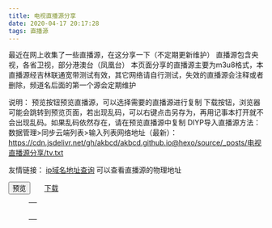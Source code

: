 ```yaml
---
title: 电视直播源分享
date: 2020-04-17 20:17:28
tags: 直播源
---
```

最近在网上收集了一些直播源，在这分享一下（不定期更新维护）
直播源包含央视，各省卫视，部分港澳台（凤凰台）
本页面分享的直播源主要为m3u8格式，本直播源经吉林联通宽带测试有效，其它网络请自行测试，失效的直播源会注释或者删除，频道名后面的第一个源会定期维护
<!--more-->
说明：
预览按钮预览直播源，可以选择需要的直播源进行复制
下载按钮，浏览器可能会跳转到预览页面，若出现乱码，可以右键点击另存为，再用记事本打开就不会出现乱码。如果乱码依然存在，请在预览直播源中复制
DIYP导入直播源方法：
数据管理>同步云端列表>输入列表网络地址（最新）：https://cdn.jsdelivr.net/gh/akbcd/akbcd.github.io@hexo/source/_posts/电视直播源分享/tv.txt

友情链接：
[ip域名地址查询](https://www.ip138.com/) 可以查看直播源的物理地址

<div>
<button onclick="show()">预览</button>&emsp;&emsp;<a href="tv.txt" target="_blank">下载</a>
<figure class="highlight plain" >
<table><tbody><tr>
<td class="code">
<pre id="show"></pre>
</td>
</tr></tbody></table>
</figure>
<script type="text/javascript">
//读取txt文件
function load(name) {    
    let xhr = new XMLHttpRequest(),        
    okStatus = document.location.protocol === "file:" ? 0 : 200;    
    xhr.open('GET', name, false);    
    xhr.overrideMimeType("text/html;charset=utf-8");//默认为utf-8    
    xhr.send(null);    
    return xhr.status === okStatus ? xhr.responseText : null;
}
function show(){
    let text = load("tv.txt");
    //console.log(text);  //输出到浏览器控制器中 
    //document.write(text);  //打印在网页中 
    //document.write("<pre>"+text+"<pre/>")//解决txt的换行无法打印到网页上的问题
    document.getElementById("show").innerHTML=text;
}
</script>
</div>